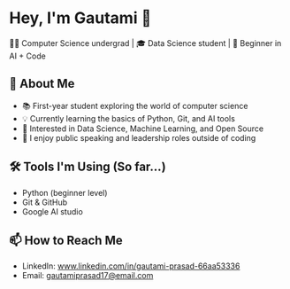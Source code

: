 # Hey, I'm Gautami 👋  
👩‍💻 Computer Science undergrad | 🎓 Data Science student | 🌱 Beginner in AI + Code

## 📌 About Me
- 📚 First-year student exploring the world of computer science  
- 💡 Currently learning the basics of Python, Git, and AI tools  
- 🧠 Interested in Data Science, Machine Learning, and Open Source  
- 🎤 I enjoy public speaking and leadership roles outside of coding  

## 🛠️ Tools I'm Using (So far...)
- Python (beginner level)
- Git & GitHub
- Google AI studio

## 📫 How to Reach Me
- LinkedIn: www.linkedin.com/in/gautami-prasad-66aa53336
- Email: gautamiprasad17@email.com


<!---
Gautami60/Gautami60 is a ✨ special ✨ repository because its `README.md` (this file) appears on your GitHub profile.
You can click the Preview link to take a look at your changes.
--->
